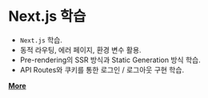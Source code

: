 # Next.js 학습

- `Next.js` 학습.
- 동적 라우팅, 에러 페이지, 환경 변수 활용.
- Pre-rendering의 SSR 방식과 Static Generation 방식 학습.
- API Routes와 쿠키를 통한 로그인 / 로그아웃 구현 학습.

[**More**](https://www.notion.so/Next-js-cb04294fca794fa4991ececd09bd5595)
